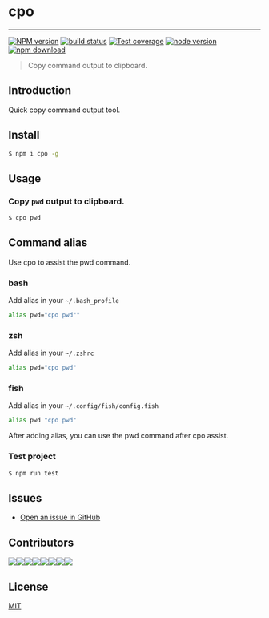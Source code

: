 # cpo

---

[![NPM version][npm-image]][npm-url]
[![build status][travis-image]][travis-url]
[![Test coverage][codecov-image]][codecov-url]
[![node version][node-image]][node-url]
[![npm download][download-image]][download-url]

[npm-image]: https://img.shields.io/npm/v/cpo.svg?style=flat-square&logo=npm
[npm-url]: https://npmjs.org/package/cpo
[travis-image]: https://img.shields.io/travis/ant-ife/cpo.svg?style=flat-square&logo=travis
[travis-url]: https://travis-ci.org/gaius-qi/cpo
[codecov-image]: https://img.shields.io/codecov/c/github/gaius-qi/cpo.svg?style=flat-square&logo=javascript
[codecov-url]: https://codecov.io/gh/gaius-qi/cpo
[node-image]: https://img.shields.io/badge/node.js-%3E=_8-green.svg?style=flat-square&logo=node.js
[node-url]: http://nodejs.org/download/
[download-image]: https://img.shields.io/npm/dm/cpo.svg?style=flat-square&logo=npm
[download-url]: https://npmjs.org/package/cpo

> Copy command output to clipboard.

## Introduction

Quick copy command output tool.

## Install

```bash
$ npm i cpo -g
```
## Usage

### Copy `pwd` output to clipboard.

```bash
$ cpo pwd
```

## Command alias

Use cpo to assist the pwd command.

### bash

Add alias in your `~/.bash_profile`

```bash
alias pwd="cpo pwd""
```

### zsh

Add alias in your `~/.zshrc`

```bash
alias pwd="cpo pwd"
```

### fish

Add alias in your `~/.config/fish/config.fish`

```bash
alias pwd "cpo pwd"
```

After adding alias, you can use the pwd command after cpo assist.



### Test project

```bash
$ npm run test
```

## Issues

- [Open an issue in GitHub](https://github.com/gaius-qi/cpo/issues)

## Contributors

[![](https://sourcerer.io/fame/gaius-qi/gaius-qi/cpo/images/0)](https://sourcerer.io/fame/gaius-qi/gaius-qi/cpo/links/0)[![](https://sourcerer.io/fame/gaius-qi/gaius-qi/cpo/images/1)](https://sourcerer.io/fame/gaius-qi/gaius-qi/cpo/links/1)[![](https://sourcerer.io/fame/gaius-qi/gaius-qi/cpo/images/2)](https://sourcerer.io/fame/gaius-qi/gaius-qi/cpo/links/2)[![](https://sourcerer.io/fame/gaius-qi/gaius-qi/cpo/images/3)](https://sourcerer.io/fame/gaius-qi/gaius-qi/cpo/links/3)[![](https://sourcerer.io/fame/gaius-qi/gaius-qi/cpo/images/4)](https://sourcerer.io/fame/gaius-qi/gaius-qi/cpo/links/4)[![](https://sourcerer.io/fame/gaius-qi/gaius-qi/cpo/images/5)](https://sourcerer.io/fame/gaius-qi/gaius-qi/cpo/links/5)[![](https://sourcerer.io/fame/gaius-qi/gaius-qi/cpo/images/6)](https://sourcerer.io/fame/gaius-qi/gaius-qi/cpo/links/6)[![](https://sourcerer.io/fame/gaius-qi/gaius-qi/cpo/images/7)](https://sourcerer.io/fame/gaius-qi/gaius-qi/cpo/links/7)

## License

[MIT](http://opensource.org/licenses/MIT)
